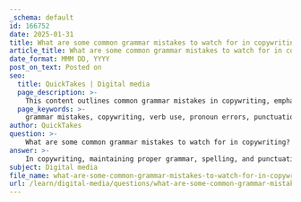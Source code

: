 ```yaml
---
_schema: default
id: 166752
date: 2025-01-31
title: What are some common grammar mistakes to watch for in copywriting?
article_title: What are some common grammar mistakes to watch for in copywriting?
date_format: MMM DD, YYYY
post_on_text: Posted on
seo:
  title: QuickTakes | Digital media
  page_description: >-
    This content outlines common grammar mistakes in copywriting, emphasizing the importance of proper grammar for clarity and professionalism.
  page_keywords: >-
    grammar mistakes, copywriting, verb use, pronoun errors, punctuation misuse, run-on sentences, sentence fragments, misplaced modifiers, inconsistent tense, passive voice, spelling errors, apostrophes, parallel structure, proofreading
author: QuickTakes
question: >-
    What are some common grammar mistakes to watch for in copywriting?
answer: >-
    In copywriting, maintaining proper grammar, spelling, and punctuation is crucial for ensuring clarity and professionalism. Here are some common grammar mistakes to watch for:\n\n1. **Incorrect Verb Use**: This includes subject-verb agreement errors, such as using a singular verb with a plural subject or vice versa. For example, saying "The team are winning" instead of "The team is winning."\n\n2. **Pronoun Errors**: Misusing pronouns can lead to confusion. This includes using the wrong case (e.g., "Him and I went to the store" instead of "He and I went to the store") or unclear antecedents (e.g., "When John spoke to Mark, he was upset" — it's unclear who "he" refers to).\n\n3. **Punctuation Misuse**: Incorrect punctuation can change the meaning of a sentence. For instance, the difference between "Let's eat, Grandma!" and "Let's eat Grandma!" highlights how punctuation can alter the intended message. Misplaced commas, periods, and apostrophes can lead to misunderstandings.\n\n4. **Run-on Sentences and Sentence Fragments**: Run-on sentences occur when two or more independent clauses are improperly joined without appropriate punctuation. Sentence fragments are incomplete sentences that lack a subject or verb. Both can confuse readers and disrupt the flow of the copy.\n\n5. **Misplaced Modifiers**: A misplaced modifier can lead to ambiguity. For example, "She almost drove her kids to school every day" suggests she nearly did it, rather than "She drove her kids to school almost every day."\n\n6. **Inconsistent Tense**: Switching tenses within a piece of copy can confuse the reader. It's important to maintain a consistent tense throughout to ensure clarity.\n\n7. **Overuse of Passive Voice**: While passive voice has its place, overusing it can make writing less engaging. Active voice is generally preferred in copywriting for its directness and clarity.\n\n8. **Spelling Errors**: Simple spelling mistakes can undermine credibility. It's essential to proofread carefully to catch these errors.\n\n9. **Improper Use of Apostrophes**: Confusing possessive forms with contractions can lead to errors, such as using "its" (possessive) instead of "it's" (contraction for "it is").\n\n10. **Lack of Parallel Structure**: When listing items or ideas, maintaining parallel structure (e.g., "We offer quality, service, and reliability" instead of "We offer quality, service, and being reliable") enhances readability and coherence.\n\nTo avoid these common mistakes, thorough proofreading and a solid understanding of grammar rules are essential. This attention to detail helps maintain the credibility and effectiveness of the copy.
subject: Digital media
file_name: what-are-some-common-grammar-mistakes-to-watch-for-in-copywriting.md
url: /learn/digital-media/questions/what-are-some-common-grammar-mistakes-to-watch-for-in-copywriting
---
```


&nbsp;